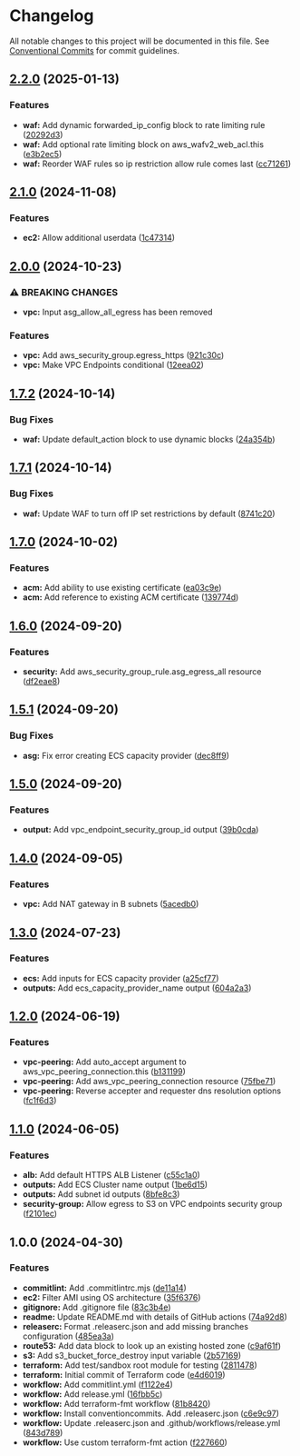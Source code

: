 # Changelog

All notable changes to this project will be documented in this file. See
[Conventional Commits](https://conventionalcommits.org) for commit guidelines.

## [2.2.0](https://github.com/cambridge-collection/terraform-aws-architecture-ecs/compare/v2.1.0...v2.2.0) (2025-01-13)


### Features

* **waf:** Add dynamic forwarded_ip_config block to rate limiting rule ([20292d3](https://github.com/cambridge-collection/terraform-aws-architecture-ecs/commit/20292d37bdb1d2e7df3b695152e7fc7c167059c9))
* **waf:** Add optional rate limiting block on aws_wafv2_web_acl.this ([e3b2ec5](https://github.com/cambridge-collection/terraform-aws-architecture-ecs/commit/e3b2ec5ccbc3bec7955a0e39651989d075d5b8e3))
* **waf:** Reorder WAF rules so ip restriction allow rule comes last ([cc71261](https://github.com/cambridge-collection/terraform-aws-architecture-ecs/commit/cc71261a880ec8a8531b8edf5b865da85fd341d0))

## [2.1.0](https://github.com/cambridge-collection/terraform-aws-architecture-ecs/compare/v2.0.0...v2.1.0) (2024-11-08)


### Features

* **ec2:** Allow additional userdata ([1c47314](https://github.com/cambridge-collection/terraform-aws-architecture-ecs/commit/1c4731495e0c6a0451063f1ed5d7bcf998e9d878))

## [2.0.0](https://github.com/cambridge-collection/terraform-aws-architecture-ecs/compare/v1.7.2...v2.0.0) (2024-10-23)


### ⚠ BREAKING CHANGES

* **vpc:** Input asg_allow_all_egress has been removed

### Features

* **vpc:** Add aws_security_group.egress_https ([921c30c](https://github.com/cambridge-collection/terraform-aws-architecture-ecs/commit/921c30c62170ebda5b3ad92b27ed7fc94e3f55cc))
* **vpc:** Make VPC Endpoints conditional ([12eea02](https://github.com/cambridge-collection/terraform-aws-architecture-ecs/commit/12eea02edabbb382e0d9dbcb1da12edc396f6f45))

## [1.7.2](https://github.com/cambridge-collection/terraform-aws-architecture-ecs/compare/v1.7.1...v1.7.2) (2024-10-14)


### Bug Fixes

* **waf:** Update default_action block to use dynamic blocks ([24a354b](https://github.com/cambridge-collection/terraform-aws-architecture-ecs/commit/24a354b7fb5b8f64101efdb3edc432a00340ba1a))

## [1.7.1](https://github.com/cambridge-collection/terraform-aws-architecture-ecs/compare/v1.7.0...v1.7.1) (2024-10-14)


### Bug Fixes

* **waf:** Update WAF to turn off IP set restrictions by default ([8741c20](https://github.com/cambridge-collection/terraform-aws-architecture-ecs/commit/8741c20d5ee6e3b1345496c9a5335e5321199157))

## [1.7.0](https://github.com/cambridge-collection/terraform-aws-architecture-ecs/compare/v1.6.0...v1.7.0) (2024-10-02)


### Features

* **acm:** Add ability to use existing certificate ([ea03c9e](https://github.com/cambridge-collection/terraform-aws-architecture-ecs/commit/ea03c9e24bcaf7102c97972ce556da272dd268f5))
* **acm:** Add reference to existing ACM certificate ([139774d](https://github.com/cambridge-collection/terraform-aws-architecture-ecs/commit/139774d5909a41a517dfa0847a78e6ffe73c777e))

## [1.6.0](https://github.com/cambridge-collection/terraform-aws-architecture-ecs/compare/v1.5.1...v1.6.0) (2024-09-20)


### Features

* **security:** Add aws_security_group_rule.asg_egress_all resource ([df2eae8](https://github.com/cambridge-collection/terraform-aws-architecture-ecs/commit/df2eae8d25395a5967f2872516b7da4a2bbe4b6d))

## [1.5.1](https://github.com/cambridge-collection/terraform-aws-architecture-ecs/compare/v1.5.0...v1.5.1) (2024-09-20)


### Bug Fixes

* **asg:** Fix error creating ECS capacity provider ([dec8ff9](https://github.com/cambridge-collection/terraform-aws-architecture-ecs/commit/dec8ff96a3ad757edffefa8ede4d163ff49bc060))

## [1.5.0](https://github.com/cambridge-collection/terraform-aws-architecture-ecs/compare/v1.4.0...v1.5.0) (2024-09-20)


### Features

* **output:** Add vpc_endpoint_security_group_id output ([39b0cda](https://github.com/cambridge-collection/terraform-aws-architecture-ecs/commit/39b0cdab0d8f86d61551ead4121409124e0f5f92))

## [1.4.0](https://github.com/cambridge-collection/terraform-aws-architecture-ecs/compare/v1.3.0...v1.4.0) (2024-09-05)


### Features

* **vpc:** Add NAT gateway in B subnets ([5acedb0](https://github.com/cambridge-collection/terraform-aws-architecture-ecs/commit/5acedb0509dff42c67355fd125ce82b0ffa14af0))

## [1.3.0](https://github.com/cambridge-collection/terraform-aws-architecture-ecs/compare/v1.2.0...v1.3.0) (2024-07-23)


### Features

* **ecs:** Add inputs for ECS capacity provider ([a25cf77](https://github.com/cambridge-collection/terraform-aws-architecture-ecs/commit/a25cf77318c2296bd39d40b8fa3ba2d07a633b68))
* **outputs:** Add ecs_capacity_provider_name output ([604a2a3](https://github.com/cambridge-collection/terraform-aws-architecture-ecs/commit/604a2a3389042dabcff2e6af261a9b5270d88c3b))

## [1.2.0](https://github.com/cambridge-collection/terraform-aws-architecture-ecs/compare/v1.1.0...v1.2.0) (2024-06-19)


### Features

* **vpc-peering:** Add auto_accept argument to aws_vpc_peering_connection.this ([b131199](https://github.com/cambridge-collection/terraform-aws-architecture-ecs/commit/b131199191a5d26a24ee0764dc5a11003a41923e))
* **vpc-peering:** Add aws_vpc_peering_connection resource ([75fbe71](https://github.com/cambridge-collection/terraform-aws-architecture-ecs/commit/75fbe71ad35022a3e02075f2edaaf000308b5aad))
* **vpc-peering:** Reverse accepter and requester dns resolution options ([fc1f6d3](https://github.com/cambridge-collection/terraform-aws-architecture-ecs/commit/fc1f6d3d720abb36226572c9f0a97060c9faa891))

## [1.1.0](https://github.com/cambridge-collection/terraform-aws-architecture-ecs/compare/v1.0.0...v1.1.0) (2024-06-05)


### Features

* **alb:** Add default HTTPS ALB Listener ([c55c1a0](https://github.com/cambridge-collection/terraform-aws-architecture-ecs/commit/c55c1a0a8580d874823aff2b4bebd0ea29962aeb))
* **outputs:** Add ECS Cluster name output ([1be6d15](https://github.com/cambridge-collection/terraform-aws-architecture-ecs/commit/1be6d152eb4e63383aa2f0e46db7e14daac0860c))
* **outputs:** Add subnet id outputs ([8bfe8c3](https://github.com/cambridge-collection/terraform-aws-architecture-ecs/commit/8bfe8c35c984ecbeb7bb4889de2d142f9575532e))
* **security-group:** Allow egress to S3 on VPC endpoints security group ([f2101ec](https://github.com/cambridge-collection/terraform-aws-architecture-ecs/commit/f2101ec46496f335dd6853270423dbe4ca1f4559))

## 1.0.0 (2024-04-30)


### Features

* **commitlint:** Add .commitlintrc.mjs ([de11a14](https://github.com/cambridge-collection/terraform-aws-architecture-ecs/commit/de11a14363af5c233395af05915c617a4efeec5b))
* **ec2:** Filter AMI using OS architecture ([35f6376](https://github.com/cambridge-collection/terraform-aws-architecture-ecs/commit/35f637653fce0d558d6c2af1292ba4e493d78005))
* **gitignore:** Add .gitignore file ([83c3b4e](https://github.com/cambridge-collection/terraform-aws-architecture-ecs/commit/83c3b4ecd112b9eafa7e26130bbfbeee6b677907))
* **readme:** Update README.md with details of GitHub actions ([74a92d8](https://github.com/cambridge-collection/terraform-aws-architecture-ecs/commit/74a92d8150f4ac8581797bc60f33ece675f243ef))
* **releaserc:** Format .releaserc.json and add missing branches configuration ([485ea3a](https://github.com/cambridge-collection/terraform-aws-architecture-ecs/commit/485ea3a078d4a8164d3a1ff65b6a7e7da4a81dc7))
* **route53:** Add data block to look up an existing hosted zone ([c9af61f](https://github.com/cambridge-collection/terraform-aws-architecture-ecs/commit/c9af61f57baf5a109af700079ac92c2776c50994))
* **s3:** Add s3_bucket_force_destroy input variable ([2b57169](https://github.com/cambridge-collection/terraform-aws-architecture-ecs/commit/2b57169009a5e5e612aab294bdcaf3509ffba10c))
* **terraform:** Add test/sandbox root module for testing ([2811478](https://github.com/cambridge-collection/terraform-aws-architecture-ecs/commit/281147830ce4262acfb5a750bb79249d37ec606c))
* **terraform:** Initial commit of Terraform code ([e4d6019](https://github.com/cambridge-collection/terraform-aws-architecture-ecs/commit/e4d6019e7b601f51e7d77e415e7929c42e815657))
* **workflow:** Add commitlint.yml ([f1122e4](https://github.com/cambridge-collection/terraform-aws-architecture-ecs/commit/f1122e4a81c2323018cfdbf0dd9ce8c89f48a1c0))
* **workflow:** Add release.yml ([16fbb5c](https://github.com/cambridge-collection/terraform-aws-architecture-ecs/commit/16fbb5c603da0ecb2bb55240e6dfed9fee60d393))
* **workflow:** Add terraform-fmt workflow ([81b8420](https://github.com/cambridge-collection/terraform-aws-architecture-ecs/commit/81b8420f7f7c8dbc04d6cd2d35a65c84144f13c2))
* **workflow:** Install conventioncommits. Add .releaserc.json ([c6e9c97](https://github.com/cambridge-collection/terraform-aws-architecture-ecs/commit/c6e9c9769c209e600c92e9d086f3d8520f20b12d))
* **workflow:** Update .releaserc.json and .github/workflows/release.yml ([843d789](https://github.com/cambridge-collection/terraform-aws-architecture-ecs/commit/843d789c91caff451df883cb1b2eded8bf103664))
* **workflow:** Use custom terraform-fmt action ([f227660](https://github.com/cambridge-collection/terraform-aws-architecture-ecs/commit/f227660bcb0b1501cdd7bb508eae54d5d921814f))
